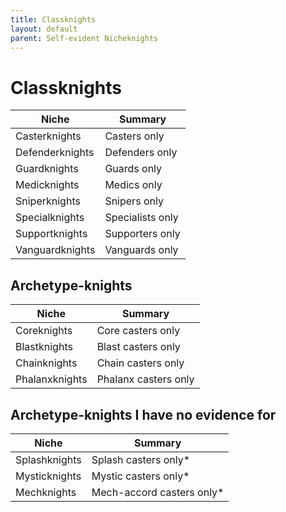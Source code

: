 ```yaml
---
title: Classknights
layout: default
parent: Self-evident Nicheknights
---
```


# Classknights

| Niche | Summary |
| --- | --- |
| Casterknights | Casters only |
| Defenderknights | Defenders only |
| Guardknights | Guards only |
| Medicknights | Medics only |
| Sniperknights | Snipers only |
| Specialknights | Specialists only |
| Supportknights | Supporters only |
| Vanguardknights | Vanguards only |

## Archetype-knights

| Niche | Summary |
| --- | --- |
| Coreknights | Core casters only |
| Blastknights | Blast casters only |
| Chainknights | Chain casters only |
| Phalanxknights | Phalanx casters only |

## Archetype-knights I have no evidence for

| Niche | Summary |
| --- | --- |
| Splashknights | Splash casters only* |
| Mysticknights | Mystic casters only* |
| Mechknights | Mech-accord casters only* |
